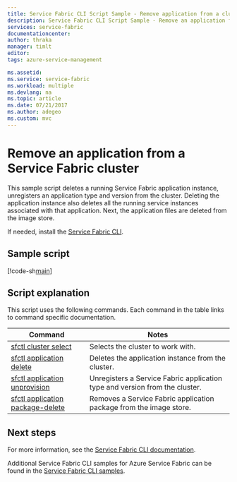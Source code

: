 ```yaml
---
title: Service Fabric CLI Script Sample - Remove application from a cluster
description: Service Fabric CLI Script Sample - Remove an application from a Service Fabric cluster.
services: service-fabric
documentationcenter: 
author: thraka
manager: timlt
editor: 
tags: azure-service-management

ms.assetid: 
ms.service: service-fabric
ms.workload: multiple
ms.devlang: na
ms.topic: article
ms.date: 07/21/2017
ms.author: adegeo
ms.custom: mvc
---
```


# Remove an application from a Service Fabric cluster

This sample script deletes a running Service Fabric application instance, unregisters an application type and version from the cluster.  Deleting the application instance also deletes all the running service instances associated with that application. Next, the application files are deleted from the image store. 

If needed, install the [Service Fabric CLI](../service-fabric-cli.md).

## Sample script

[!code-sh[main](../../../cli_scripts/service-fabric/remove-application/remove-application.sh "Remove an application from a cluster")]

## Script explanation

This script uses the following commands. Each command in the table links to command specific documentation.

| Command | Notes |
|---|---|
| [sfctl cluster select](/cli/azure/sf/cluster#select) | Selects the cluster to work with. |
| [sfctl application delete](/cli/azure/sf/application#delete) | Deletes the application instance from the cluster. |
| [sfctl application unprovision](/cli/azure/sf/application#unprovision) | Unregisters a Service Fabric application type and version from the cluster.|
| [sfctl application package-delete](/cli/azure/sf/application#package-delete) | Removes a Service Fabric application package from the image store. |

## Next steps

For more information, see the [Service Fabric CLI documentation](../service-fabric-cli.md.md).

Additional Service Fabric CLI samples for Azure Service Fabric can be found in the [Service Fabric CLI samples](../samples-cli.md).
